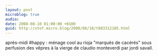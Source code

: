 ```yaml
---
layout: post
microblog: true
audio: 
date: 2008-08-10 01:00:00 +0100
guid: http://xtof.micro.blog/2008/08/10/t883312185.html
---
```

après-midi #happy : ménage cool au rioja "marqués de cacérés" sous perfusion des vêpres à la vierge de claudio monteverdi par jordi savall.
